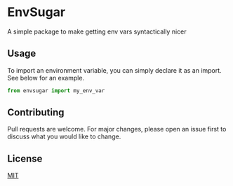 # EnvSugar

A simple package to make getting env vars syntactically nicer

## Usage

To import an environment variable, you can simply declare it as an import. See below for an example.

```py
from envsugar import my_env_var
```

## Contributing

Pull requests are welcome. For major changes, please open an issue first to discuss what you would like to change.

## License

[MIT](LICENSE)